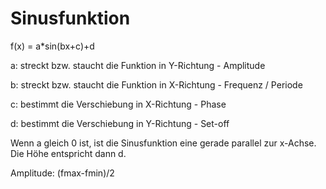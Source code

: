# Sinusfunktion

f(x) = a*sin(bx+c)+d

a: streckt bzw. staucht die Funktion in Y-Richtung - Amplitude

b: streckt bzw. staucht die Funktion in X-Richtung - Frequenz / Periode

c: bestimmt die Verschiebung in X-Richtung - Phase

d: bestimmt die Verschiebung in Y-Richtung - Set-off

Wenn a gleich 0 ist, ist die Sinusfunktion eine gerade parallel zur x-Achse. Die Höhe entspricht dann d.

Amplitude: (fmax-fmin)/2